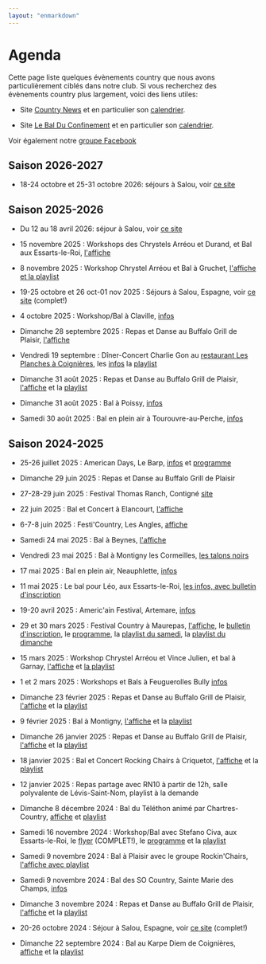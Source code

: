 ```yaml
---
layout: "enmarkdown"
---
```

# Agenda

Cette page liste quelques évènements country que nous avons particulièrement ciblés dans notre club. Si vous recherchez des évènements country plus largement, voici des liens utiles:

- Site [Country News](https://country-news.com/) et en particulier son [calendrier](https://country-news.com/calendrier/).

- Site [Le Bal Du Confinement](https://lbdc.lebalduconfinement.fr) et
  en particulier son
  [calendrier](https://corona.lebalduconfinement.fr/).

Voir également notre [groupe Facebook](https://www.facebook.com/groups/769728045809306?locale=fr_FR)

## Saison 2026-2027

- 18-24 octobre et 25-31 octobre 2026: séjours à Salou, voir [ce site](https://krystarcountry.wixsite.com/country/sejours-salou-2026)

## Saison 2025-2026

- Du 12 au 18 avril 2026: séjour à Salou, voir [ce site](https://krystarcountry.wixsite.com/country/sejours-salou-2026)

- 15 novembre 2025 : Workshops des Chrystels Arréou et Durand, et Bal
  aux Essarts-le-Roi,
  [l'affiche](https://www.facebook.com/photo/?fbid=732772745742709&set=a.216639887356000&locale=fr_FR)

- 8 novembre 2025 : Workshop Chrystel Arréou et Bal à Gruchet,
  [l'affiche et la
  playlist](https://www.facebook.com/photo?fbid=10228780658251203&set=pcb.2144377149405431)

- 19-25 octobre et 26 oct-01 nov 2025 : Séjours à Salou, Espagne, voir
  [ce
  site](https://krystarcountry.wixsite.com/country/salou-octobre-2025)
  (complet!)

- 4 octobre 2025 : Workshop/Bal à Claville,
  [infos](https://www.facebook.com/groups/808956383706754/posts/1292123618723359/)

- Dimanche 28 septembre 2025 : Repas et Danse au Buffalo Grill de Plaisir,
  [l'affiche](https://www.facebook.com/photo?fbid=828280592858590&set=a.216639887356000&locale=fr_FR)

- Vendredi 19 septembre : Dîner-Concert Charlie Gon au [restaurant Les
  Planches à Coignières](https://lesplanches-resto.com/), les
  [infos](https://i0.wp.com/lesplanches-resto.com/wp-content/uploads/2025/07/My-project-1_20250726_130837.png?ssl=1) la [playlist](https://www.facebook.com/photo/?fbid=3990526001260878&set=pcb.3071177023089082)

- Dimanche 31 août 2025 : Repas et Danse au Buffalo Grill de Plaisir,
  [l'affiche](https://www.facebook.com/photo/?fbid=805494128470570&set=ecnf.100070299692045)
  et la
  [playlist](https://www.facebook.com/photo/?fbid=805494211803895&set=ecnf.100070299692045)

- Dimanche 31 août 2025 : Bal à Poissy,
  [infos](https://country-news.com/calendrier/evenements/78-poissy-am-bal-country-et-line-dance-le-31-08-25/)

- Samedi 30 août 2025 : Bal en plein air à Tourouvre-au-Perche,
 [infos](https://www.facebook.com/groups/567912122421662/posts/768086502404222/)



## Saison 2024-2025


- 25-26 juillet 2025 :
American Days, Le Barp, [infos](https://lcld78.fr/images/stories/2024_2025/2025jul25-26-le-barp.jpg) et [programme](https://lcld78.fr/images/stories/2024_2025/2025jul25-26-le-barp-2.jpg)

- Dimanche 29 juin 2025 :
Repas et Danse au Buffalo Grill de Plaisir

- 27-28-29 juin 2025 :
Festival Thomas Ranch, Contigné [site](https://thomas-ranch-festival.net/)

- 22 juin 2025 :
Bal et Concert à Elancourt, [l'affiche](https://lcld78.fr/images/stories/2024_2025/2025jun22-elancourt.jpg)

- 6-7-8 juin 2025 :
Festi'Country, Les Angles, [affiche](https://lcld78.fr/images/stories/2024_2025/2025jun678-festicountry-affiche.jpg)

- Samedi 24 mai 2025 :
Bal à Beynes, [l'affiche](https://lcld78.fr/images/stories/2024_2025/2025mai24-beynes-affiche.jpg)

- Vendredi 23 mai 2025 :
Bal à Montigny les Cormeilles, [les talons noirs]()

- 17 mai 2025 :
Bal en plein air, Neauphlette, [infos](https://www.neauphlette.fr/article_268_1_danse-country_fr.html)

- 11 mai 2025 :
Le bal pour Léo, aux Essarts-le-Roi, [les infos, avec bulletin d'inscription](https://lcld78.fr/images/stories/2024_2025/2025mai11-bal-pour-leo.jpg)

- 19-20 avril 2025 :
Americ'ain Festival, Artemare, [infos](https://country-news.com/calendrier/evenements/01-artemare-americain-festival-country-2-les-19-et-20-04-25/)

- 29 et 30 mars 2025 :
Festival Country à Maurepas, [l'affiche](https://lcld78.fr/images/stories/2024_2025/2025mars29-30-festival-rn10-affiche.pdf), le [bulletin d'inscription](https://lcld78.fr/images/stories/2024_2025/2025mars29-30-festival-rn10-inscription.pdf), le [programme](https://lcld78.fr/images/stories/2024_2025/2025mars29-30-festival-rn10-programme.jpg), la [playlist du samedi](https://lcld78.fr/images/stories/2024_2025/2025mars29-festival-rn10-playlist.jpg), la [playlist du dimanche](https://lcld78.fr/images/stories/2024_2025/2025mars30-festival-rn10-playlist.jpg)

- 15 mars 2025 :
Workshop Chrystel Arréou et Vince Julien, et bal à Garnay, [l'affiche](https://lcld78.fr/images/stories/2024_2025/2025mar15-garnay.jpg) et [la playlist](https://lcld78.fr/images/stories/2024_2025/2025mar15-garnay-playlist.jpg)

- 1 et 2 mars 2025 :
Workshops et Bals à Feuguerolles Bully [infos](https://forevercountry.fr/index.php/2019/11/04/workshop-et-bal-flocar-ccs-samedi-01-et-dimanche-02-mars-2025-feuguerolles-bully-14/)

- Dimanche 23 février 2025 :
Repas et Danse au Buffalo Grill de Plaisir, [l'affiche](https://lcld78.fr/images/stories/2024_2025/2025fev23-buffalo-affiche.jpg) et la [playlist](https://lcld78.fr/images/stories/2024_2025/2025fev23-buffalo-playlist.jpg)

- 9 février 2025 :
Bal à Montigny, [l'affiche](https://lcld78.fr/images/stories/2024_2025/2025fev9-montigny-affiche.pdf) et la [playlist](https://lcld78.fr/images/stories/2024_2025/2025fev9-montigny-playlist.pdf)

- Dimanche 26 janvier 2025 :
Repas et Danse au Buffalo Grill de Plaisir, [l'affiche](https://lcld78.fr/images/stories/2024_2025/2025jan26-buffalo-affiche.pdf) et la [playlist](https://lcld78.fr/images/stories/2024_2025/2025jan26-buffalo-playlist.pdf)

- 18 janvier 2025 :
Bal et Concert Rocking Chairs à Criquetot, [l'affiche](https://scontent-cdg4-2.xx.fbcdn.net/v/t39.30808-6/466149278_10225213170467096_4402137107363112975_n.jpg?_nc_cat=101&ccb=1-7&_nc_sid=aa7b47&_nc_ohc=Nd-Ue9Ze6FUQ7kNvgGA5s2Y&_nc_zt=23&_nc_ht=scontent-cdg4-2.xx&_nc_gid=A6k6rMeQBYNL0ubbo-TlYKw&oh=00_AYBdlXc2CkwHKsZxOrl6oWRPXrh_ealB2mrb_r3NZqqfdw&oe=6744D99A
) et la [playlist]()

- 12 janvier 2025 :
Repas partage avec RN10 à partir de 12h, salle polyvalente de Lévis-Saint-Nom, playlist à la demande

- Dimanche 8 décembre 2024 :
Bal du Téléthon animé par Chartres-Country, [affiche](http://www.chartres-country.fr/medias/files/cc-bal-telethon-2024-aff-v1.jpg) et [playlist](http://www.chartres-country.fr/medias/files/cc-luisant-telethon-20241208-pl-b.pdf)

- Samedi 16 novembre 2024 :
Workshop/Bal avec Stefano Civa, aux Essarts-le-Roi, le [flyer](https://lcld78.fr/images/stories/2024_2025/2024nov16-flyer.pdf) (COMPLET!), le [programme](https://lcld78.fr/images/stories/2024_2025/2024nov16-programme.pdf) et la [playlist](https://lcld78.fr/images/stories/2024_2025/2024nov16-playlist.pdf)

- Samedi 9 novembre 2024 :
Bal à Plaisir avec le groupe Rockin'Chairs, [l'affiche avec playlist](https://www.rockinchairs.fr/documents/affiche-bal-chd-09-11-2024.png)

- Samedi 9 novembre 2024 :
Bal des SO Country, Sainte Marie des Champs, [infos](https://country-news.com/calendrier/evenements/76-ste-marie-des-champs-workshops-et-bal-country-le-09-11-24/)

- Dimanche 3 novembre 2024 :
Repas et Danse au Buffalo Grill de Plaisir, [l'affiche](https://lcld78.fr/images/stories/2024_2025/2024nov3-buffalo-affiche.pdf) et la [playlist](2024_2025/2024nov3-buffalo-playlist)

- 20-26 octobre 2024 :
Séjour à Salou, Espagne, voir [ce site](https://krystarcountry.wixsite.com/country/copie-de-salou-du-14-au-20-avril-2024) (complet!)

- Dimanche 22 septembre 2024 :
Bal au Karpe Diem de Coignières, [affiche](https://lcld78.fr/images/stories/2024_2025/2024sep22-karpediem-affiche.jpg) et la [playlist](https://lcld78.fr/images/stories/2024_2025/2024sep22-karpediem-playlist.pdf)
